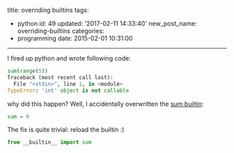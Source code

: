 title: overriding builtins
tags:
  - python
id: 49
updated: '2017-02-11 14:33:40'
new_post_name: overriding-builtins
categories:
  - programming
date: 2015-02-01 10:31:00
---


I fired up python and wrote following code:

```python
sum(range(5))  
Traceback (most recent call last):
  File "<stdin>", line 1, in <module>
TypeError: 'int' object is not callable
```

why did this happen? Well, I accidentally overwritten the [sum builtin](https://docs.python.org/2/library/functions.html#sum):  

```python 
sum = 0  
```

The fix is quite trivial: reload the builtin :)

```python
from __builtin__ import sum  
```

